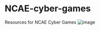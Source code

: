 # NCAE-cyber-games
Resources for NCAE Cyber Games
![image](https://user-images.githubusercontent.com/80787344/156855304-7a73aa9f-0d40-427c-bfdc-dfc415743968.png)
